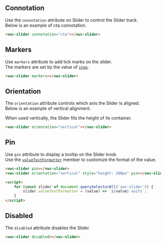 ## Connotation

Use the `connotation` attribute on Slider to control the Slider track.  
Below is an example of cta connotation.

```html preview blocks>
<vwc-slider connotation="cta"></vwc-slider>
```

## Markers

Use `markers` attribute to add tick marks on the slider.  
The markers are set by the value of [`step`](./code/#step).

```html preview blocks
<vwc-slider markers></vwc-slider>
```

## Orientation

The `orientation` attribute controls which axis the Slider is aligned.  
Below is an example of vertical alignment.

<vwc-note connotation="information" icon="info-line">
<p>When used vertically, the Slider fits the height of its container.</p>
</vwc-note>

```html preview center 300px
<vwc-slider orientation="vertical"></vwc-slider>
```

## Pin

Use `pin` attribute to display a tooltip on the Slider knob.  
Use the [`valueTextFormatter`](/code/#value-text-formatter) member to customize the format of the value.

```html preview
<vwc-slider pin></vwc-slider>
<vwc-slider orientation="vertical" style="height: 200px" pin></vwc-slider>

<script>
	for (const slider of document.querySelectorAll('vwc-slider')) {
		slider.valueTextFormatter = (value) => `${value} units`;
	}
</script>
```

## Disabled

The `disabled` attribute disables the Slider.

```html preview blocks
<vwc-slider disabled></vwc-slider>
```

